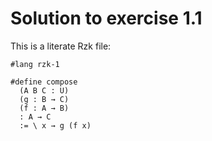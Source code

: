 # Solution to exercise 1.1

This is a literate Rzk file:

```rzk
#lang rzk-1
```

```rzk
#define compose
  (A B C : U)
  (g : B → C)
  (f : A → B)
  : A → C
  := \ x → g (f x)
```
